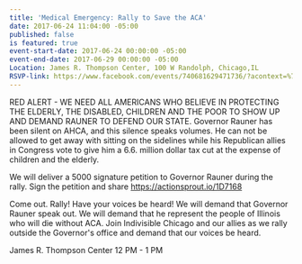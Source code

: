 ```yaml
---
title: 'Medical Emergency: Rally to Save the ACA'
date: 2017-06-24 11:04:00 -05:00
published: false
is featured: true
event-start-date: 2017-06-24 00:00:00 -05:00
event-end-date: 2017-06-29 00:00:00 -05:00
Location: James R. Thompson Center, 100 W Randolph, Chicago,IL
RSVP-link: https://www.facebook.com/events/740681629471736/?acontext=%7B%22source%22%3A5%2C%22page_id_source%22%3A1228360253915981%2C%22action_history%22%3A[%7B%22surface%22%3A%22page%22%2C%22mechanism%22%3A%22main_list%22%2C%22extra_data%22%3A%22%7B%5C%22page_id%5C%22%3A1228360253915981%2C%5C%22tour_id%5C%22%3Anull%7D%22%7D]%2C%22has_source%22%3Atrue%7D
---
```


RED ALERT - WE NEED ALL AMERICANS WHO BELIEVE IN PROTECTING THE ELDERLY, THE DISABLED, CHILDREN AND THE POOR TO SHOW UP AND DEMAND RAUNER TO DEFEND OUR STATE.
Governor Rauner has been silent on AHCA, and this silence speaks volumes. He can not be allowed to get away with sitting on the sidelines while his Republican allies in Congress vote to give him a 6.6. million dollar tax cut at the expense of children and the elderly.

We will deliver a 5000 signature petition to Governor Rauner during the rally. Sign the petition and share https://actionsprout.io/1D7168

Come out. Rally! Have your voices be heard! We will demand that Governor Rauner speak out. We will demand that he represent the people of Illinois who will die without ACA. Join Indivisible Chicago and our allies as we rally outside the Governor's office and demand that our voices be heard.

James R. Thompson Center  12 PM - 1 PM